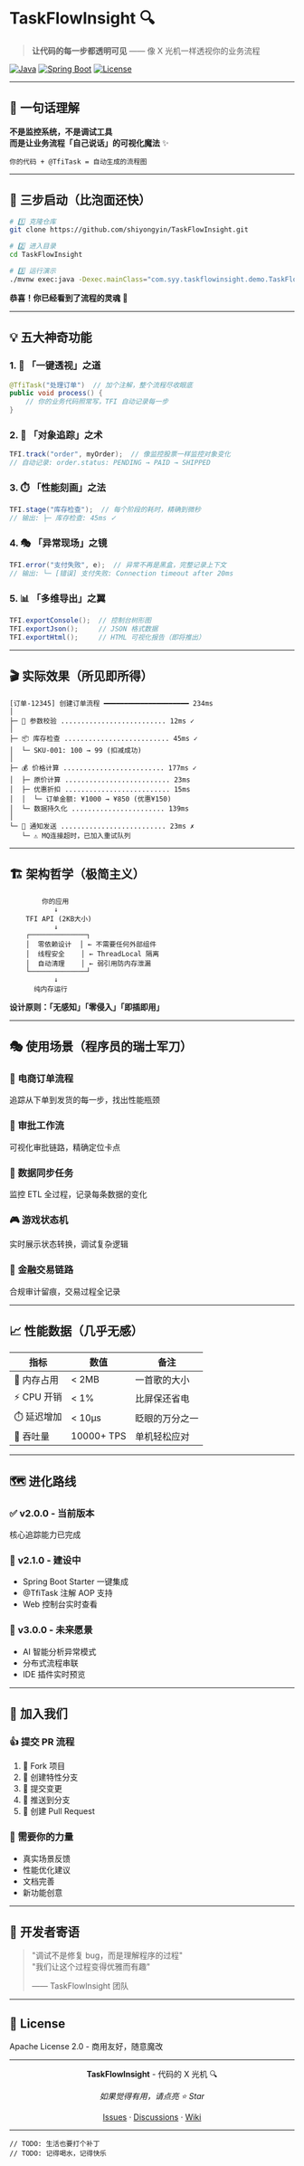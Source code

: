 # TaskFlowInsight 🔍

> **让代码的每一步都透明可见** —— 像 X 光机一样透视你的业务流程

[![Java](https://img.shields.io/badge/Java-21-orange.svg)](https://www.oracle.com/java/)
[![Spring Boot](https://img.shields.io/badge/Spring%20Boot-3.5.5-green.svg)](https://spring.io/projects/spring-boot)
[![License](https://img.shields.io/badge/License-Apache%202.0-blue.svg)](LICENSE)

---

## 🎯 一句话理解

**不是监控系统，不是调试工具**  
**而是让业务流程「自己说话」的可视化魔法** ✨

```
你的代码 + @TfiTask = 自动生成的流程图
```

---

## 🚀 三步启动（比泡面还快）

```bash
# 1️⃣ 克隆仓库
git clone https://github.com/shiyongyin/TaskFlowInsight.git

# 2️⃣ 进入目录
cd TaskFlowInsight

# 3️⃣ 运行演示
./mvnw exec:java -Dexec.mainClass="com.syy.taskflowinsight.demo.TaskFlowInsightDemo"
```

**恭喜！你已经看到了流程的灵魂** 👻

---

## 💡 五大神奇功能

### 1. 🎨 **「一键透视」之道**
```java
@TfiTask("处理订单")  // 加个注解，整个流程尽收眼底
public void process() { 
    // 你的业务代码照常写，TFI 自动记录每一步
}
```

### 2. 🔬 **「对象追踪」之术**
```java
TFI.track("order", myOrder);  // 像监控股票一样监控对象变化
// 自动记录: order.status: PENDING → PAID → SHIPPED
```

### 3. ⏱️ **「性能刻画」之法**
```java
TFI.stage("库存检查");  // 每个阶段的耗时，精确到微秒
// 输出: ├─ 库存检查: 45ms ✓
```

### 4. 🎭 **「异常现场」之镜**
```java
TFI.error("支付失败", e);  // 异常不再是黑盒，完整记录上下文
// 输出: └─ [错误] 支付失败: Connection timeout after 20ms
```

### 5. 📊 **「多维导出」之翼**
```java
TFI.exportConsole();  // 控制台树形图
TFI.exportJson();     // JSON 格式数据
TFI.exportHtml();     // HTML 可视化报告（即将推出）
```

---

## 🎬 实际效果（所见即所得）

```
[订单-12345] 创建订单流程 ━━━━━━━━━━━━━━━━━━━━━ 234ms
│
├─ 📝 参数校验 .......................... 12ms ✓
│
├─ 📦 库存检查 .......................... 45ms ✓
│  └─ SKU-001: 100 → 99 (扣减成功)
│
├─ 💰 价格计算 ......................... 177ms ✓
│  ├─ 原价计算 .......................... 23ms
│  ├─ 优惠折扣 .......................... 15ms  
│  │  └─ 订单金额: ¥1000 → ¥850 (优惠¥150)
│  └─ 数据持久化 ....................... 139ms
│
└─ 📧 通知发送 .......................... 23ms ✗
   └─ ⚠️ MQ连接超时，已加入重试队列
```

---

## 🏗️ 架构哲学（极简主义）

```
        你的应用
           ↓
    TFI API (2KB大小)
           ↓
    ┌──────────────┐
    │  零依赖设计  │ ← 不需要任何外部组件
    │  线程安全    │ ← ThreadLocal 隔离
    │  自动清理    │ ← 弱引用防内存泄漏
    └──────────────┘
           ↓
      纯内存运行
```

**设计原则：「无感知」「零侵入」「即插即用」**

---

## 🎭 使用场景（程序员的瑞士军刀）

### 🛒 **电商订单流程**
追踪从下单到发货的每一步，找出性能瓶颈

### 🔄 **审批工作流**
可视化审批链路，精确定位卡点

### 🔗 **数据同步任务**
监控 ETL 全过程，记录每条数据的变化

### 🎮 **游戏状态机**
实时展示状态转换，调试复杂逻辑

### 🏦 **金融交易链路**
合规审计留痕，交易过程全记录

---

## 📈 性能数据（几乎无感）

| 指标 | 数值 | 备注 |
|------|------|------|
| 🧠 内存占用 | < 2MB | 一首歌的大小 |
| ⚡ CPU 开销 | < 1% | 比屏保还省电 |
| ⏱️ 延迟增加 | < 10μs | 眨眼的万分之一 |
| 🚀 吞吐量 | 10000+ TPS | 单机轻松应对 |

---

## 🗺️ 进化路线

### ✅ **v2.0.0 - 当前版本**
核心追踪能力已完成

### 🔨 **v2.1.0 - 建设中**
- Spring Boot Starter 一键集成
- @TfiTask 注解 AOP 支持
- Web 控制台实时查看

### 🌟 **v3.0.0 - 未来愿景**
- AI 智能分析异常模式
- 分布式流程串联
- IDE 插件实时预览

---

## 🤝 加入我们

### 👍 **提交 PR 流程**
1. 🍴 Fork 项目
2. 🌿 创建特性分支
3. 📝 提交变更
4. 🚀 推送到分支
5. 🎯 创建 Pull Request

### 🔧 **需要你的力量**
- 真实场景反馈
- 性能优化建议  
- 文档完善
- 新功能创意

---

## 💭 开发者寄语

> "调试不是修复 bug，而是理解程序的过程"  
> "我们让这个过程变得优雅而有趣"  
> 
> —— TaskFlowInsight 团队

---

## 📜 License

Apache License 2.0 - 商用友好，随意魔改

---

<div align="center">

**TaskFlowInsight** - 代码的 X 光机 🔍

*如果觉得有用，请点亮 ⭐ Star*

[Issues](https://github.com/shiyongyin/TaskFlowInsight/issues) · 
[Discussions](https://github.com/shiyongyin/TaskFlowInsight/discussions) · 
[Wiki](https://github.com/shiyongyin/TaskFlowInsight/wiki)

</div>

---

```
// TODO: 生活也要打个补丁
// TODO: 记得喝水，记得快乐
```